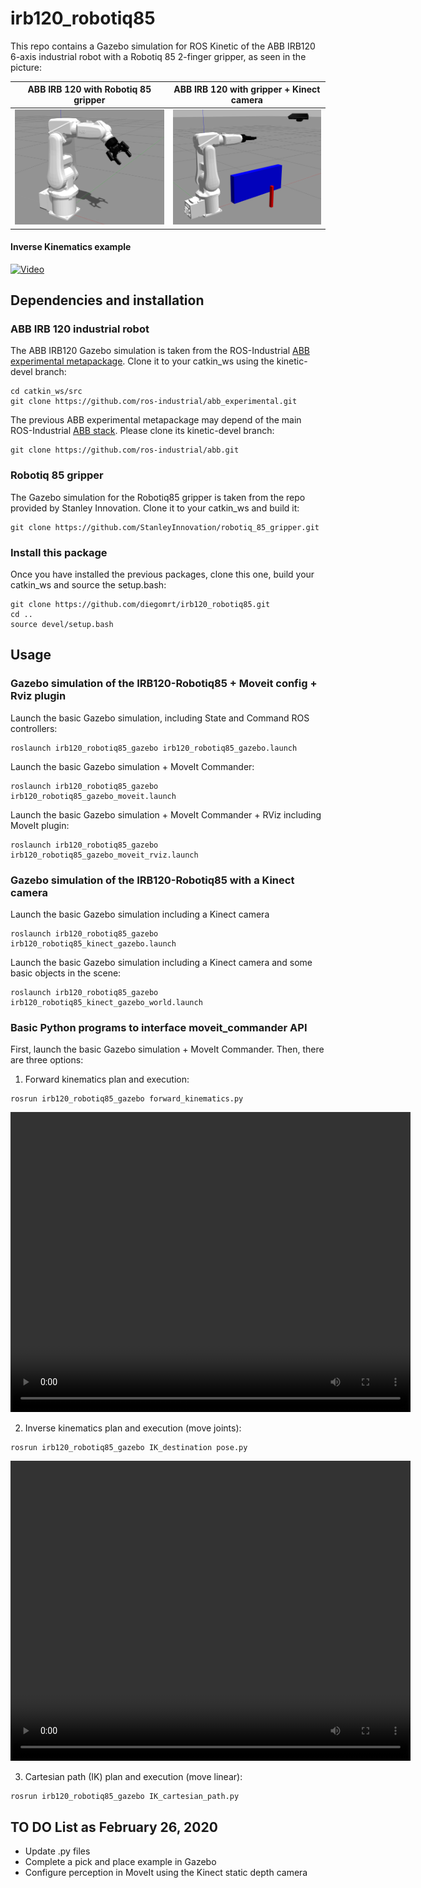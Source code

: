 # irb120_robotiq85 #

This repo contains a Gazebo simulation for ROS Kinetic of the ABB IRB120 6-axis industrial robot with a Robotiq 85 2-finger gripper, as seen in the picture:

| ABB IRB 120 with Robotiq 85 gripper | ABB IRB 120 with gripper + Kinect camera |
| ----------------------------------- | ---------------------------------------- |
| ![](media/irb120_robotiq85_white.png) | ![](media/irb120_robotiq85_kinect.png) |

#### Inverse Kinematics example ####

[![Video](https://img.youtube.com/vi/VPPY1_zFruo/maxresdefault.jpg)](https://youtu.be/VPPY1_zFruo)


## Dependencies and installation ##

### ABB IRB 120 industrial robot ###

The ABB IRB120 Gazebo simulation is taken from the ROS-Industrial [ABB experimental metapackage](http://wiki.ros.org/abb_experimental). Clone it to your catkin_ws using the kinetic-devel branch:

```
cd catkin_ws/src
git clone https://github.com/ros-industrial/abb_experimental.git
```

The previous ABB experimental metapackage may depend of the main ROS-Industrial [ABB stack](http://wiki.ros.org/abb). Please clone its kinetic-devel branch:

```
git clone https://github.com/ros-industrial/abb.git
```

### Robotiq 85 gripper ###

The Gazebo simulation for the Robotiq85 gripper is taken from the repo provided by Stanley Innovation. Clone it to your catkin_ws and build it: 

```
git clone https://github.com/StanleyInnovation/robotiq_85_gripper.git
```

### Install this package ###

Once you have installed the previous packages, clone this one, build your catkin_ws and source the setup.bash: 

```
git clone https://github.com/diegomrt/irb120_robotiq85.git
cd ..
source devel/setup.bash
```

## Usage ##

### Gazebo simulation of the IRB120-Robotiq85 + Moveit config + Rviz plugin ###

Launch the basic Gazebo simulation, including State and Command ROS controllers:
```
roslaunch irb120_robotiq85_gazebo irb120_robotiq85_gazebo.launch 
```
Launch the basic Gazebo simulation + MoveIt Commander:
```
roslaunch irb120_robotiq85_gazebo irb120_robotiq85_gazebo_moveit.launch
```
Launch the basic Gazebo simulation + MoveIt Commander + RViz including MoveIt plugin:
```
roslaunch irb120_robotiq85_gazebo irb120_robotiq85_gazebo_moveit_rviz.launch
```

### Gazebo simulation of the IRB120-Robotiq85 with a Kinect camera

Launch the basic Gazebo simulation including a Kinect camera
```
roslaunch irb120_robotiq85_gazebo irb120_robotiq85_kinect_gazebo.launch
```
Launch the basic Gazebo simulation including a Kinect camera and some basic objects in the scene:
```
roslaunch irb120_robotiq85_gazebo irb120_robotiq85_kinect_gazebo_world.launch
```

### Basic Python programs to interface moveit_commander API

First, launch the basic Gazebo simulation + MoveIt Commander. Then, there are three options: 

1. Forward kinematics plan and execution:
```
rosrun irb120_robotiq85_gazebo forward_kinematics.py
```
<video src="media/irb120_robotiq85_basicFK.mp4" width="640" height="480" controls preload></video>

2. Inverse kinematics plan and execution (move joints):
```
rosrun irb120_robotiq85_gazebo IK_destination pose.py
```
<video src="media/irb120_robotiq85_basicIK.mp4" width="640" height="480" controls preload></video>

3. Cartesian path (IK) plan and execution (move linear):
```
rosrun irb120_robotiq85_gazebo IK_cartesian_path.py
```

## TO DO List as February 26, 2020

* Update .py files
* Complete a pick and place example in Gazebo
* Configure perception in MoveIt using the Kinect static depth camera
